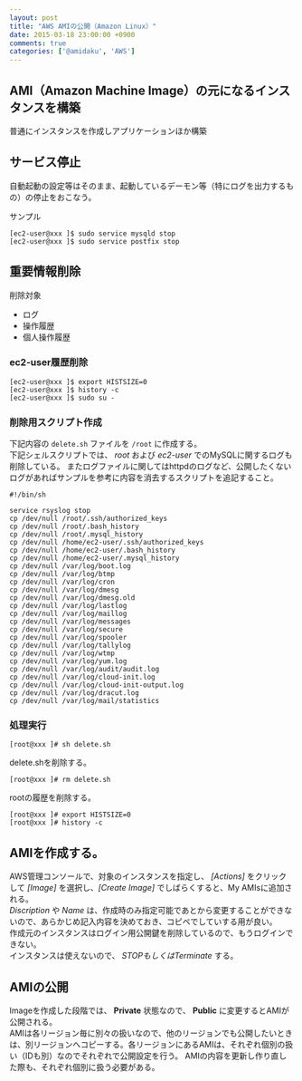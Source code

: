 ```yaml
---
layout: post
title: "AWS AMIの公開（Amazon Linux）"
date: 2015-03-18 23:00:00 +0900
comments: true
categories: ['@amidaku', 'AWS']
---
```

## AMI（Amazon Machine Image）の元になるインスタンスを構築

普通にインスタンスを作成しアプリケーションほか構築

## サービス停止

自動起動の設定等はそのまま、起動しているデーモン等（特にログを出力するもの）の停止をおこなう。

サンプル

```
[ec2-user@xxx ]$ sudo service mysqld stop
[ec2-user@xxx ]$ sudo service postfix stop
```

## 重要情報削除

削除対象

* ログ
* 操作履歴
* 個人操作履歴


### ec2-user履歴削除

```
[ec2-user@xxx ]$ export HISTSIZE=0
[ec2-user@xxx ]$ history -c
[ec2-user@xxx ]$ sudo su -
```


### 削除用スクリプト作成

下記内容の `delete.sh` ファイルを `/root` に作成する。  
下記シェルスクリプトでは、 *root* および *ec2-user* でのMySQLに関するログも削除している。
またログファイルに関してはhttpdのログなど、公開したくないログがあればサンプルを参考に内容を消去するスクリプトを追記すること。

```
#!/bin/sh

service rsyslog stop
cp /dev/null /root/.ssh/authorized_keys
cp /dev/null /root/.bash_history
cp /dev/null /root/.mysql_history
cp /dev/null /home/ec2-user/.ssh/authorized_keys
cp /dev/null /home/ec2-user/.bash_history
cp /dev/null /home/ec2-user/.mysql_history
cp /dev/null /var/log/boot.log
cp /dev/null /var/log/btmp
cp /dev/null /var/log/cron
cp /dev/null /var/log/dmesg
cp /dev/null /var/log/dmesg.old
cp /dev/null /var/log/lastlog
cp /dev/null /var/log/maillog
cp /dev/null /var/log/messages
cp /dev/null /var/log/secure
cp /dev/null /var/log/spooler
cp /dev/null /var/log/tallylog
cp /dev/null /var/log/wtmp
cp /dev/null /var/log/yum.log
cp /dev/null /var/log/audit/audit.log
cp /dev/null /var/log/cloud-init.log
cp /dev/null /var/log/cloud-init-output.log
cp /dev/null /var/log/dracut.log
cp /dev/null /var/log/mail/statistics

```

### 処理実行

```
[root@xxx ]# sh delete.sh
```

delete.shを削除する。

```
[root@xxx ]# rm delete.sh
```

rootの履歴を削除する。

```
[root@xxx ]# export HISTSIZE=0
[root@xxx ]# history -c
```

## AMIを作成する。

AWS管理コンソールで、対象のインスタンスを指定し、
*[Actions]* をクリックして *[Image]* を選択し、*[Create Image]* でしばらくすると、My AMIsに追加される。  
*Discription* や *Name* は、作成時のみ指定可能であとから変更することができないので、あらかじめ記入内容を決めておき、コピペでしていする用が良い。  
作成元のインスタンスはログイン用公開鍵を削除しているので、もうログインできない。  
インスタンスは使えないので、 *STOPもしくはTerminate* する。

## AMIの公開

Imageを作成した段階では、 **Private** 状態なので、 **Public** に変更するとAMIが公開される。  
AMIは各リージョン毎に別々の扱いなので、他のリージョンでも公開したいときは、別リージョンへコピーする。各リージョンにあるAMIは、それぞれ個別の扱い（IDも別）なのでそれぞれで公開設定を行う。 
AMIの内容を更新し作り直した際も、それぞれ個別に扱う必要がある。